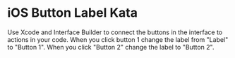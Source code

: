 iOS Button Label Kata
=====================

Use Xcode and Interface Builder to connect the buttons in the interface to actions in your code. When you click button 1 change the label from "Label" to "Button 1". When you click "Button 2" change the label to "Button 2".
